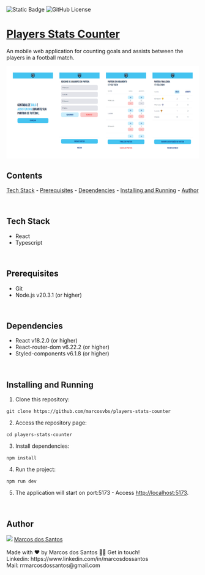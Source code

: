 
![Static Badge](https://img.shields.io/badge/Project%20Status%20-%20Completed%20-%20Green) ![GitHub License](https://img.shields.io/github/license/marcosvbs/players-stats-counter)

# [Players Stats Counter](https://players-stats-counter.vercel.app/)
An mobile web application for counting goals and assists between the players in a football match.

<img src="src/assets/project-preview.png">

<br />

## Contents
[Tech Stack](#tech-stack) -
[Prerequisites](#prerequisites) -
[Dependencies](#dependencies) -
[Installing and Running](#installing-and-running) -
[Author](#author)

<br />

## Tech Stack
- React
- Typescript

<br />

## Prerequisites
- Git
- Node.js v20.3.1 (or higher)

<br />

## Dependencies
- React v18.2.0 (or higher)
- React-router-dom v6.22.2 (or higher)
- Styled-components v6.1.8 (or higher)

<br />

## Installing and Running
1. Clone this repository:
```
git clone https://github.com/marcosvbs/players-stats-counter
```
2. Access the repository page:
```
cd players-stats-counter
```
3. Install dependencies:
```
npm install
```
4. Run the project:
```
npm run dev
```
5. The application will start on port:5173 - Access <http://localhost:5173>.

<br />

## Author
<img src="https://github.com/marcosvbs.png" width="100"> 
<a href="https://github.com/marcosvbs">Marcos dos Santos</a>
<br />
<br />
Made with ❤️ by Marcos dos Santos 👋🏽 Get in touch!
<br />
Linkedin: https://www.linkedin.com/in/marcosdossantos
<br />
Mail: rrmarcosdossantos@gmail.com
